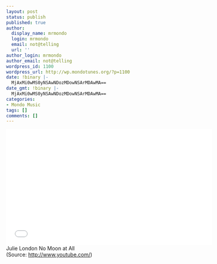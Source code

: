 ```yaml
---
layout: post
status: publish
published: true
author:
  display_name: mrmondo
  login: mrmondo
  email: not@telling
  url: ''
author_login: mrmondo
author_email: not@telling
wordpress_id: 1100
wordpress_url: http://wp.mondotunes.org/?p=1100
date: !binary |-
  MjAxMi0wMS0yNSAwNDozMDowNSArMDAwMA==
date_gmt: !binary |-
  MjAxMi0wMS0yNSAwNDozMDowNSArMDAwMA==
categories:
- Mondo Music
tags: []
comments: []
---
```

<iframe width="560" height="315" src="//www.youtube.com/embed/hlUu3yrlYps" frameborder="0"> </iframe>
Julie London   No Moon at All
<div class="attribution">(<span>Source:</span> <a href="http://www.youtube.com/">http://www.youtube.com/</a>)</div>
